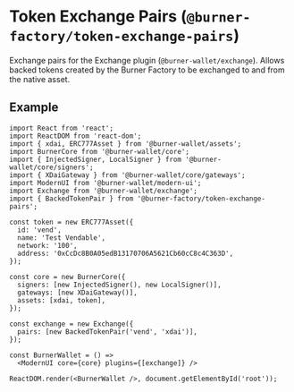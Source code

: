 # Token Exchange Pairs (`@burner-factory/token-exchange-pairs`)

Exchange pairs for the Exchange plugin (`@burner-wallet/exchange`). Allows backed tokens created by
the Burner Factory to be exchanged to and from the native asset.

## Example

```JSX
import React from 'react';
import ReactDOM from 'react-dom';
import { xdai, ERC777Asset } from '@burner-wallet/assets';
import BurnerCore from '@burner-wallet/core';
import { InjectedSigner, LocalSigner } from '@burner-wallet/core/signers';
import { XDaiGateway } from '@burner-wallet/core/gateways';
import ModernUI from '@burner-wallet/modern-ui';
import Exchange from '@burner-wallet/exchange';
import { BackedTokenPair } from '@burner-factory/token-exchange-pairs';

const token = new ERC777Asset({
  id: 'vend',
  name: 'Test Vendable',
  network: '100',
  address: '0xCcDc8B0A05edB13170706A5621Cb60cC8c4C363D',
});

const core = new BurnerCore({
  signers: [new InjectedSigner(), new LocalSigner()],
  gateways: [new XDaiGateway()],
  assets: [xdai, token],
});

const exchange = new Exchange({
  pairs: [new BackedTokenPair('vend', 'xdai')],
});

const BurnerWallet = () =>
  <ModernUI core={core} plugins={[exchange]} />

ReactDOM.render(<BurnerWallet />, document.getElementById('root'));
```
